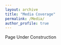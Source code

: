 ```yaml
---
layout: archive
title: "Media Coverage"
permalink: /Media/
author_profile: true
---
```



Page Under Construction  